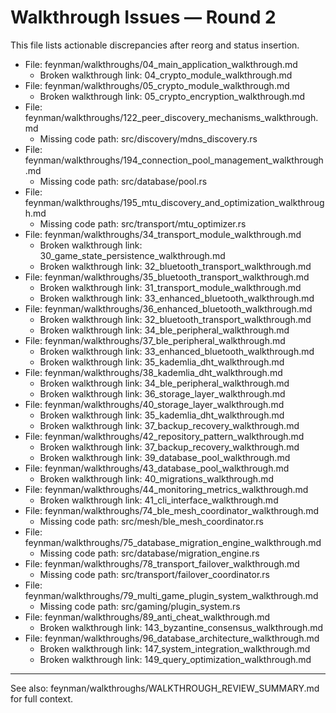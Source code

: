 # Walkthrough Issues — Round 2

This file lists actionable discrepancies after reorg and status insertion.

- File: feynman/walkthroughs/04_main_application_walkthrough.md
  - Broken walkthrough link: 04_crypto_module_walkthrough.md
- File: feynman/walkthroughs/05_crypto_module_walkthrough.md
  - Broken walkthrough link: 05_crypto_encryption_walkthrough.md
- File: feynman/walkthroughs/122_peer_discovery_mechanisms_walkthrough.md
  - Missing code path: src/discovery/mdns_discovery.rs
- File: feynman/walkthroughs/194_connection_pool_management_walkthrough.md
  - Missing code path: src/database/pool.rs
- File: feynman/walkthroughs/195_mtu_discovery_and_optimization_walkthrough.md
  - Missing code path: src/transport/mtu_optimizer.rs
- File: feynman/walkthroughs/34_transport_module_walkthrough.md
  - Broken walkthrough link: 30_game_state_persistence_walkthrough.md
  - Broken walkthrough link: 32_bluetooth_transport_walkthrough.md
- File: feynman/walkthroughs/35_bluetooth_transport_walkthrough.md
  - Broken walkthrough link: 31_transport_module_walkthrough.md
  - Broken walkthrough link: 33_enhanced_bluetooth_walkthrough.md
- File: feynman/walkthroughs/36_enhanced_bluetooth_walkthrough.md
  - Broken walkthrough link: 32_bluetooth_transport_walkthrough.md
  - Broken walkthrough link: 34_ble_peripheral_walkthrough.md
- File: feynman/walkthroughs/37_ble_peripheral_walkthrough.md
  - Broken walkthrough link: 33_enhanced_bluetooth_walkthrough.md
  - Broken walkthrough link: 35_kademlia_dht_walkthrough.md
- File: feynman/walkthroughs/38_kademlia_dht_walkthrough.md
  - Broken walkthrough link: 34_ble_peripheral_walkthrough.md
  - Broken walkthrough link: 36_storage_layer_walkthrough.md
- File: feynman/walkthroughs/40_storage_layer_walkthrough.md
  - Broken walkthrough link: 35_kademlia_dht_walkthrough.md
  - Broken walkthrough link: 37_backup_recovery_walkthrough.md
- File: feynman/walkthroughs/42_repository_pattern_walkthrough.md
  - Broken walkthrough link: 37_backup_recovery_walkthrough.md
  - Broken walkthrough link: 39_database_pool_walkthrough.md
- File: feynman/walkthroughs/43_database_pool_walkthrough.md
  - Broken walkthrough link: 40_migrations_walkthrough.md
- File: feynman/walkthroughs/44_monitoring_metrics_walkthrough.md
  - Broken walkthrough link: 41_cli_interface_walkthrough.md
- File: feynman/walkthroughs/74_ble_mesh_coordinator_walkthrough.md
  - Missing code path: src/mesh/ble_mesh_coordinator.rs
- File: feynman/walkthroughs/75_database_migration_engine_walkthrough.md
  - Missing code path: src/database/migration_engine.rs
- File: feynman/walkthroughs/78_transport_failover_walkthrough.md
  - Missing code path: src/transport/failover_coordinator.rs
- File: feynman/walkthroughs/79_multi_game_plugin_system_walkthrough.md
  - Missing code path: src/gaming/plugin_system.rs
- File: feynman/walkthroughs/89_anti_cheat_walkthrough.md
  - Broken walkthrough link: 143_byzantine_consensus_walkthrough.md
- File: feynman/walkthroughs/96_database_architecture_walkthrough.md
  - Broken walkthrough link: 147_system_integration_walkthrough.md
  - Broken walkthrough link: 149_query_optimization_walkthrough.md

---
See also: feynman/walkthroughs/WALKTHROUGH_REVIEW_SUMMARY.md for full context.
